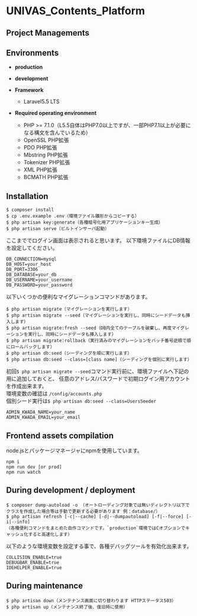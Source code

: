 # UNIVAS_Contents_Platform

## Project Managements

## Environments
  - **production**

  - **development**

  - **Framework**
    + Laravel5.5 LTS

  - **Required operating environment**
    + PHP >= 7.1.0（L5.5自体はPHP7.0以上ですが、一部PHP7.1以上が必要になる構文を含んでいるため）
    + OpenSSL PHP拡張
    + PDO PHP拡張
    + Mbstring PHP拡張
    + Tokenizer PHP拡張
    + XML PHP拡張
    + BCMATH PHP拡張

## Installation
```SSH
$ composer install
$ cp .env.example .env（環境ファイル雛形からコピーする）
$ php artisan key:generate（各種暗号化用アプリケーションキー生成）
$ php artisan serve（ビルトインサーバ起動）
```

ここまででログイン画面は表示されると思います。
以下環境ファイルにDB情報を設定してください。

```.env
DB_CONNECTION=mysql
DB_HOST=your_host
DB_PORT=3306
DB_DATABASE=your_db
DB_USERNAME=your_username
DB_PASSWORD=your_password
```

以下いくつかの便利なマイグレーションコマンドがあります。

```SSH
$ php artisan migrate（マイグレーションを実行します）
$ php artisan migrate --seed（マイグレーションを実行し、同時にシードデータも挿入します）
$ php artisan migrate:fresh --seed（DB内全てのテーブルを破棄し、再度マイグレーションを実行し、同時にシードデータも挿入します）
$ php artisan migrate:rollback（実行済みのマイグレーションをバッチ番号逆順で順にロールバックします）
$ php artisan db:seed（シーディングを順に実行します）
$ php artisan db:seed --class=[class name]（シーディングを個別に実行します）
```

初回`$ php artisan migrate --seed`コマンド実行前に、環境ファイルへ下記の用に追加しておくと、
任意のアドレス/パスワードで初期ログイン用アカウントを作成出来ます。  
環境変数の確認は `/config/accounts.php`  
個別シード実行は`$ php artisan db:seed --class=UsersSeeder`

```.env
ADMIN_KWADA_NAME=your_name
ADMIN_KWADA_EMAIL=your_email
```

## Frontend assets compilation
node.jsとパッケージマネージャにnpmを使用しています。

```SSH
npm i
npm run dev [or prod]
npm run watch
```

## During development / deployment
```SSH
$ composer dump-autoload -o （オートローディング対象では無いディレクトリ以下でクラスを作成した場合等は手動で更新する必要があります 例：database/）
$ php artisan refresh [-c|--cache] [-d|--dumpautoload] [-f|--force] [-i|--info]
（各種便利コマンドをまとめた自作コマンドです。`production`環境ではCオプションでキャッシュ化すると高速化します）
```

以下のような環境変数を設定する事で、各種デバッグツールを有効化出来ます。

```.env
COLLISION_ENABLE=true
DEBUGBAR_ENABLE=true
IDEHELPER_ENABLE=true
```

## During maintenance
```SSH
$ php artisan down（メンテナンス画面に切り替わります HTTPステータス503）
$ php artisan up（メンテナンス終了後、復旧時に使用）
```
